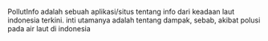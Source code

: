 PollutInfo adalah sebuah aplikasi/situs tentang info dari keadaan laut indonesia terkini. inti utamanya adalah tentang dampak, sebab, akibat polusi pada air laut di indonesia 
